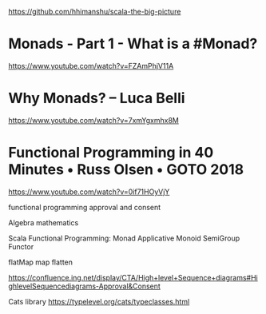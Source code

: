 https://github.com/hhimanshu/scala-the-big-picture

# Monads - Part 1 - What is a #Monad?
https://www.youtube.com/watch?v=FZAmPhjV11A

# Why Monads? – Luca Belli
https://www.youtube.com/watch?v=7xmYgxmhx8M

# Functional Programming in 40 Minutes • Russ Olsen • GOTO 2018
https://www.youtube.com/watch?v=0if71HOyVjY

functional programming
approval and consent


Algebra mathematics

Scala Functional Programming:
Monad
Applicative
Monoid
SemiGroup
Functor

flatMap
map
flatten

https://confluence.ing.net/display/CTA/High+level+Sequence+diagrams#HighlevelSequencediagrams-Approval&Consent

Cats library
https://typelevel.org/cats/typeclasses.html